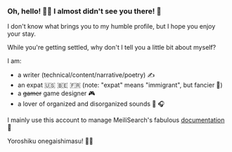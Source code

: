 ### Oh, hello! :raising_hand_man: I almost didn't see you there! :see_no_evil:

I don't know what brings you to my humble profile, but I hope you enjoy your stay.

While you're getting settled, why don't I tell you a little bit about myself?

I am:
- a writer (technical/content/narrative/poetry) :writing_hand:
- an expat 🇺🇸 🇧🇪 🇫🇷 (note: "expat" means "immigrant", but fancier 😬)
- a ~~gamer~~ game designer :video_game:
- a lover of organized and disorganized sounds :drum: :headphones:

I mainly use this account to manage MeiliSearch's fabulous [documentation](https://github.com/meilisearch/documentation) :book:

Yoroshiku onegaishimasu! :bowing_man:
<!--
**react-learner/react-learner** is a ✨ _special_ ✨ repository because its `README.md` (this file) appears on your GitHub profile.

Here are some ideas to get you started:

- 🔭 I’m currently working on ...
- 🌱 I’m currently learning ...
- 👯 I’m looking to collaborate on ...
- 🤔 I’m looking for help with ...
- 💬 Ask me about ...
- 📫 How to reach me: ...
- 😄 Pronouns: ...
- ⚡ Fun fact: ...
-->
